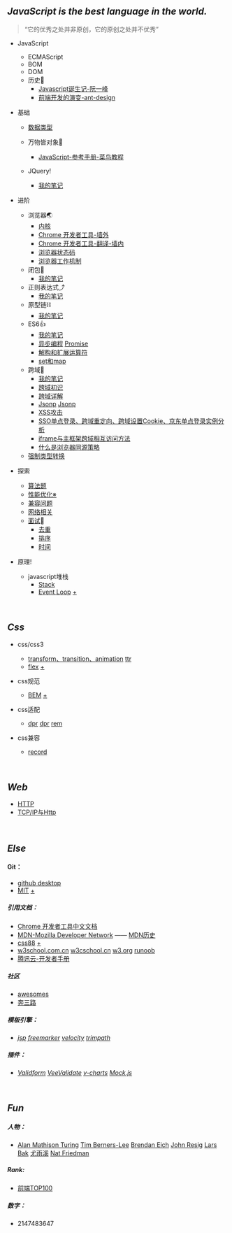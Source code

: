 ## *JavaScript is the best language in the world.*
>“它的优秀之处并非原创，它的原创之处并不优秀”
* JavaScript
   * ECMAScript
   * BOM
   * DOM
   * 历史🏯
     * [Javascript诞生记-阮一峰](http://www.ruanyifeng.com/blog/2011/06/birth_of_javascript.html)
     * [前端开发的演变-ant-design](https://www.yuque.com/ant-design/course/sc1lvc)

* 基础
   * [数据类型](https://github.com/TUARAN/tarsJs/blob/master/%E5%9F%BA%E7%A1%80/%E6%95%B0%E6%8D%AE%E7%B1%BB%E5%9E%8B.md)
   * 万物皆对象🐘 
      * [JavaScript-参考手册-菜鸟教程](http://www.runoob.com/jsref/jsref-tutorial.html)
     
      
    * JQuery!
      * [我的笔记](https://github.com/TUARAN/tarsJs/blob/master/%E5%9F%BA%E7%A1%80/JQ!.md)

* 进阶
   * 浏览器🌏
      * [内核](https://github.com/TUARAN/tarsJs/blob/master/%E8%BF%9B%E9%98%B6/%E6%B5%8F%E8%A7%88%E5%99%A8/%E5%86%85%E6%A0%B8.md)
      * [Chrome 开发者工具-墙外](https://developers.google.cn/web/tools/chrome-devtools/)
      * [Chrome 开发者工具-翻译-墙内](https://www.css88.com/doc/chrome-devtools/)
      * [浏览器状态码](https://www.cnblogs.com/xiaowenwu/p/5519697.html)
      * [浏览器工作机制](https://www.cnblogs.com/jzxx/p/6098846.html)
   * 闭包🎪
      * [我的笔记](https://github.com/TUARAN/tarsJs/blob/master/%E8%BF%9B%E9%98%B6/%E9%97%AD%E5%8C%85.md)
   * 正则表达式⤴
      * [我的笔记](https://github.com/TUARAN/tarsJs/blob/master/%E8%BF%9B%E9%98%B6/%E6%AD%A3%E5%88%99%E8%A1%A8%E8%BE%BE%E5%BC%8F.md)
   * 原型链⛓
      * [我的笔记](https://github.com/TUARAN/tarsJs/blob/master/%E8%BF%9B%E9%98%B6/%E5%8E%9F%E5%9E%8B%E9%93%BE.md)
   * ES6👍
     * [我的笔记](https://github.com/TUARAN/tarsJs/blob/master/%E8%BF%9B%E9%98%B6/ES6.md)
     * [异步编程](https://blog.csdn.net/ivana_zyf/article/details/79201398) [Promise](https://www.cnblogs.com/dengyulinBlog/p/6180223.html)
     * [解构和扩展运算符](http://www.cnblogs.com/chrischjh/p/4848934.html)
     * [set和map](http://es6.ruanyifeng.com/#docs/set-map)
   * 跨域🚀
        * [我的笔记](https://github.com/TUARAN/tarsJs/blob/ddcb11032da04b0de88df6cb138d51969016e364/进阶/跨域笔记🖊.md)
        * [跨域初识](http://www.cnblogs.com/2050/p/3191744.html)
        * [跨域详解](https://blog.csdn.net/wonking666/article/details/79159180)
        * [Jsonp](https://www.cnblogs.com/chiangchou/p/jsonp.html) [Jsonp](https://blog.csdn.net/u011897301/article/details/52679486)
        * [XSS攻击](https://baike.baidu.com/item/XSS攻击/954065?fr=aladdin)
        * [SSO单点登录、跨域重定向、跨域设置Cookie、京东单点登录实例分析](https://blog.csdn.net/clh604/article/details/20365967?utm_source=blogxgwz0)
        * [iframe与主框架跨域相互访问方法](https://blog.csdn.net/fdipzone/article/details/17619673)
        * [什么是浏览器同源策略](https://www.cnblogs.com/laixiangran/p/9064769.html)
   * [强制类型转换](https://github.com/TUARAN/tarsJs/blob/master/%E8%BF%9B%E9%98%B6/%E5%BC%BA%E5%88%B6%E7%B1%BB%E5%9E%8B%E8%BD%AC%E6%8D%A2.md)

* 探索
   * [算法题](https://github.com/TUARAN/tarsJs/blob/master/%E6%8E%A2%E7%B4%A2/%E7%AE%97%E6%B3%95%E9%A2%98.md)
   * [性能优化※](https://github.com/TUARAN/tarsJs/blob/master/%E6%8E%A2%E7%B4%A2/%E6%80%A7%E8%83%BD%E4%BC%98%E5%8C%96.md)
   * [兼容问题](https://github.com/TUARAN/tarsJs/blob/master/%E6%8E%A2%E7%B4%A2/%E5%85%BC%E5%AE%B9%E9%97%AE%E9%A2%98.md)
   * [网络相关](https://github.com/TUARAN/tarsJs/blob/master/%E6%8E%A2%E7%B4%A2/%E7%BD%91%E7%BB%9C%E7%9B%B8%E5%85%B3.md)
   * [面试](https://github.com/TUARAN/tarsJs/blob/master/%E6%8E%A2%E7%B4%A2/%E9%9D%A2%E8%AF%95.md)🍜
      * [去重](https://github.com/TUARAN/tarsJs/blob/master/%E6%8E%A2%E7%B4%A2/interview/%E5%8E%BB%E9%87%8D.md)
      * [排序]()
      * [时间]()
  
* 原理!
  * javascript堆栈
    * [Stack](http://www.ruanyifeng.com/blog/2013/11/stack.html) 
    * [Event Loop](https://segmentfault.com/a/1190000012806637) [+](http://www.ruanyifeng.com/blog/2013/11/stack.html)
<br>

## *Css* 
* css/css3
  * [transform、transition、animation](https://www.jianshu.com/p/0e0e1903b80d) [ttr](https://github.com/TUARAN/tarsJs/blob/master/css/ttr.md)
  * [flex](https://caniuse.com/#search=flex) [+](https://www.runoob.com/w3cnote/flex-grammar.html)
* css规范
  * [BEM](https://www.w3cplus.com/css/bem-definitions.html) [+](https://segmentfault.com/a/1190000000391762) 
  
* css适配
  * [dpr](https://www.cnblogs.com/mtl-key/p/7126634.html) [dpr](https://www.cnblogs.com/liujn0829/p/7909218.html) [rem](https://blog.csdn.net/honeymao/article/details/76795089) 
  
* css兼容
  * [record](https://github.com/TUARAN/tarsJs/blob/master/css/record.md)
<br>

## *Web*
* [HTTP](http://www.runoob.com/http/http-tutorial.html)
* [TCP/IP与Http](https://www.cnblogs.com/xianlei/p/tcpip_http.html)
<br>

## *Else*
#### Git：
* [github desktop](https://github.com/TUARAN/tarsJs/blob/master/git/git.md)
* [MIT](https://blog.csdn.net/qq_35246620/article/details/77647234) [+](https://www.cnblogs.com/newcaoguo/p/7103249.html)
##### 引用文档：
* [Chrome 开发者工具中文文档](http://www.css88.com/doc/chrome-devtools/)
* [MDN-Mozilla Developer Network](https://developer.mozilla.org/zh-CN/) —— [MDN历史](https://www.jianshu.com/p/f1d3be17f0c6)
* [css88](http://www.css88.com) [+](https://github.com/TUARAN/tarsJs/blob/master/plus/css88%2B.md)
* [w3school.com.cn](http://www.w3school.com.cn/jsref/index.asp) [w3cschool.cn](https://www.w3cschool.cn) [w3.org](https://www.w3.org) [runoob](http://www.runoob.com)
* [腾讯云-开发者手册](https://cloud.tencent.com/developer/devdocs)
##### 社区
* [awesomes](https://www.awesomes.cn) 
* [奔三路](http://www.bslxx.com)
##### 模板引擎：
* *[jsp](https://baike.baidu.com/item/JSP/141543?fr=aladdin)*
*[freemarker](http://freemarker.foofun.cn)*
*[velocity](https://www.cnblogs.com/avivaye/p/4418878.html)*
*[trimpath](http://bbs.chinaunix.net/thread-735901-1-1.html)*
##### 插件：
* *[Validform](http://validform.rjboy.cn/document.html)* *[VeeValidate](https://blog.csdn.net/docallen/article/details/73650179)*
*[v-charts](https://v-charts.js.org/#/)* *[Mock.js](http://mockjs.com)*

<br>

## *Fun*
##### 人物：
* [Alan Mathison Turing](https://baike.baidu.com/item/艾伦·麦席森·图灵/3940576?fromtitle=图灵&fromid=121208&fr=aladdin)
[Tim Berners-Lee](https://baike.baidu.com/item/蒂姆·伯纳斯·李?fromtitle=Tim+Berners-Lee&fromid=1836386)
[Brendan Eich](https://baike.baidu.com/item/Brendan%20Eich)
[John Resig](https://baike.baidu.com/item/John%20Resig/6336344?fr=aladdin)
[Lars Bak](https://baike.baidu.com/item/拉斯·巴克/4489230?fr=aladdin)
[尤雨溪](https://baike.baidu.com/item/尤雨溪/2281470?fr=aladdin)
[Nat Friedman](https://en.wikipedia.org/wiki/Nat_Friedman)
##### Rank:
* [前端TOP100](https://www.awesomes.cn/rank/?sort=hot)
##### 数字：
* 2147483647
